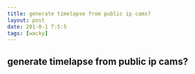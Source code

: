 ```yaml
---
title: generate timelapse from public ip cams?
layout: post
date: 201-0-1 T:5:5
tags: [wacky]
---
```

## generate timelapse from public ip cams?

